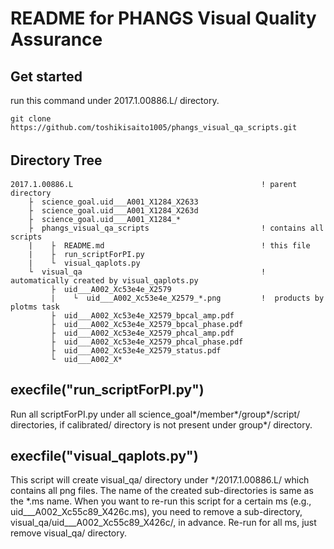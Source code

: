 # README for PHANGS Visual Quality Assurance  
## Get started
run this command under 2017.1.00886.L/ directory.
```
git clone https://github.com/toshikisaito1005/phangs_visual_qa_scripts.git
```


## Directory Tree　　
```  
2017.1.00886.L                                          ! parent directory
    ├  science_goal.uid___A001_X1284_X2633  
    ├  science_goal.uid___A001_X1284_X263d  
    ├  science_goal.uid___A001_X1284_*  
    ├  phangs_visual_qa_scripts                         ! contains all scripts
    |    ├  README.md                                   ! this file
    |    ├  run_scriptForPI.py  
    |    └  visual_qaplots.py  
    └  visual_qa                                        ! automatically created by visual_qaplots.py  
         ├  uid___A002_Xc53e4e_X2579  
         |    └  uid___A002_Xc53e4e_X2579_*.png         !  products by plotms task
         ├  uid___A002_Xc53e4e_X2579_bpcal_amp.pdf  
         ├  uid___A002_Xc53e4e_X2579_bpcal_phase.pdf  
         ├  uid___A002_Xc53e4e_X2579_phcal_amp.pdf  
         ├  uid___A002_Xc53e4e_X2579_phcal_phase.pdf  
         ├  uid___A002_Xc53e4e_X2579_status.pdf    
         └  uid___A002_X*  
```  


## execfile("run_scriptForPI.py")  
Run all scriptForPI.py under all science_goal*/member*/group*/script/ directories, if calibrated/ directory is not present under group*/ directory.  


## execfile("visual_qaplots.py")
This script will create visual_qa/ directory under \*/2017.1.00886.L/ which contains all png files. The name of the created sub-directories is same as the \*.ms name. When you want to re-run this script for a certain ms (e.g., uid___A002_Xc55c89_X426c.ms), you need to remove a sub-directory, visual_qa/uid___A002_Xc55c89_X426c/, in advance. Re-run for all ms, just remove visual_qa/ directory.  

